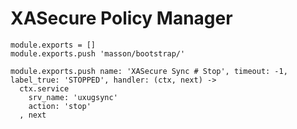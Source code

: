 

# XASecure Policy Manager

    module.exports = []
    module.exports.push 'masson/bootstrap/'

    module.exports.push name: 'XASecure Sync # Stop', timeout: -1, label_true: 'STOPPED', handler: (ctx, next) ->
      ctx.service
        srv_name: 'uxugsync'
        action: 'stop'
      , next
      

